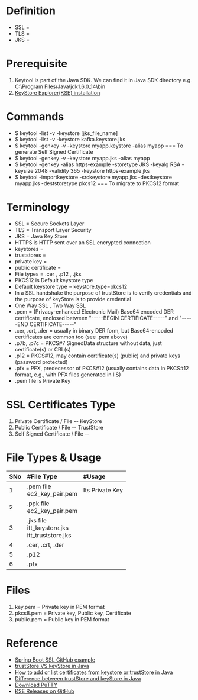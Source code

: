 # Definition
* SSL =
* TLS =
* JKS = 

# Prerequisite
1. Keytool is part of the Java SDK. We can find it in Java SDK directory e.g. C:\Program Files\Java\jdk1.6.0_14\bin
2. [KeyStore Explorer(KSE) installation](https://keystore-explorer.org/downloads.html)


# Commands
* $ keytool -list -v -keystore [jks_file_name]
* $ keytool -list -v -keystore kafka.keystore.jks
* $ keytool -genkey -v -keystore myapp.keystore -alias myapp === To generate Self Signed Certificate
* $ keytool -genkey -v -keystore myapp.jks -alias myapp
* $ keytool -genkey -alias https-example -storetype JKS -keyalg RSA -keysize 2048 -validity 365 -keystore https-example.jks
* $ keytool -importkeystore -srckeystore myapp.jks -destkeystore myapp.jks -deststoretype pkcs12 === To migrate to PKCS12 format

# Terminology
* SSL = Secure Sockets Layer
* TLS = Transport Layer Security
* JKS = Java Key Store
* HTTPS is HTTP sent over an SSL encrypted connection
* keystores =
* truststores = 
* private key = 
* public certificate = 
* File types = .cer  , .p12  , .jks
* PKCS12 is Default keystore type
* Default keystore type = keystore.type=pkcs12
* In a SSL handshake the purpose of trustStore is to verify credentials and the purpose of keyStore is to provide credential
* One Way SSL , Two Way SSL
* .pem = (Privacy-enhanced Electronic Mail) Base64 encoded DER certificate, enclosed between "-----BEGIN CERTIFICATE-----" and "-----END CERTIFICATE-----"
* .cer, .crt, .der = usually in binary DER form, but Base64-encoded certificates are common too (see .pem above)
* .p7b, .p7c = PKCS#7 SignedData structure without data, just certificate(s) or CRL(s)
* .p12 = PKCS#12, may contain certificate(s) (public) and private keys (password protected)
* .pfx = PFX, predecessor of PKCS#12 (usually contains data in PKCS#12 format, e.g., with PFX files generated in IIS)
* .pem file is Private Key

# SSL Certificates Type
1. Private Certificate / File -- KeyStore
2. Public Certificate / File -- TrustStore
3. Self Signed Certificate / File -- 


# File Types & Usage
|SNo| #File Type  | #Usage |
| :--- | :--- | :--- |
|1 | .pem file<br> ec2_key_pair.pem | Its Private Key| 
|2 | .ppk file<br> ec2_key_pair.pem | | 
|3 | .jks file<br> itt_keystore.jks <br>itt_truststore.jks | | 
|4 | .cer, .crt, .der | | 
|5 | .p12 | |
|6 | .pfx | |

# Files
1. key.pem = Private key in PEM format
2. pkcs8.pem = Private key, Public key, Certificate
3. public.pem = Public key in PEM format

# Reference
* [Spring Boot SSL GitHub example](https://github.com/mkyong/spring-boot/tree/master/spring-boot-ssl)
* [trustStore VS keyStore in Java](https://www.geeksforgeeks.org/difference-between-truststore-and-keystore-in-java/)  
* [How to add or list certificates from keystore or trustStore in Java](https://javarevisited.blogspot.com/2012/03/add-list-certficates-java-keystore.html#axzz7DEFkCZ2t) 
* [Difference between trustStore and keyStore in Java](https://javarevisited.blogspot.com/2012/09/difference-between-truststore-vs-keyStore-Java-SSL.html#axzz7DEFkCZ2t) 
* [Download PuTTY](https://www.chiark.greenend.org.uk/~sgtatham/putty/latest.html)
* [KSE Releases on GitHub](https://github.com/kaikramer/keystore-explorer/releases)

